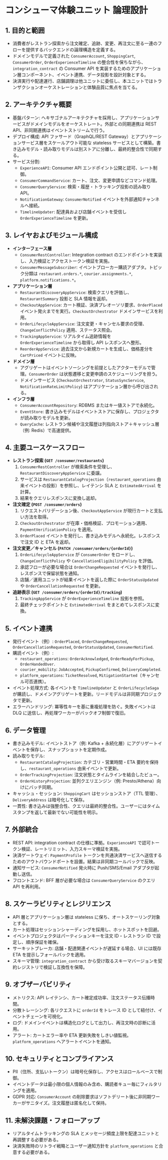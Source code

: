 # コンシューマ体験ユニット 論理設計

## 1. 目的と範囲
- 消費者がレストラン探索から注文確定、追跡、変更、再注文に至る一連のフローを提供するバックエンドの論理構造を定義する。
- ドメインモデルで定義された `ConsumerAccount`, `ShoppingCart`, `ConsumerOrder`, `OrderExperienceTimeline` の整合性を保ちながら、`integration_contract` の Consumer API を実装するためのアプリケーション層コンポーネント、イベント連携、データ投影を設計対象とする。
- 決済実行や配達運行、店舗調理は他ユニットに委任し、本ユニットではトランザクションオーケストレーションと体験品質に焦点を当てる。

## 2. アーキテクチャ概要
- 基盤パターン: ヘキサゴナルアーキテクチャを採用し、アプリケーションサービスがドメインモデルをオーケストレート。外部との同期連携は REST API、非同期連携はイベントストリームで行う。
- デプロイ構成: API ファサード（GraphQL/REST Gateway）とアプリケーションサービス層をスケールアウト可能な stateless サービスとして構築。書き込みモデル・読み取りモデルは別ストアに分離し、最終的整合性で同期する。
- サービス分割:
  - `ExperienceAPI`: Consumer API エンドポイント公開と認可、レート制御。
  - `ConsumerCommandService`: カート、注文、変更申請などコマンド処理。
  - `ConsumerQueryService`: 検索・履歴・トラッキング投影の読み取り API。
  - `NotificationGateway`: `ConsumerNotified` イベントを外部通知チャンネルへ接続。
  - `TimelineUpdater`: 配達員および店舗イベントを受信し `OrderExperienceTimeline` を更新。

## 3. レイヤおよびモジュール構成
- **インターフェース層**
  - `ConsumerRestController`: Integration contract のエンドポイントを実装し、入力検証とアクセストークン検証を実施。
  - `ConsumerMessageSubscriber`: イベントブローカー購読アダプタ。トピック分類は `restaurant.orders.*`, `courier.assignments.*`, `platform.notifications.*`。
- **アプリケーション層**
  - `RestaurantDiscoveryAppService`: 検索クエリを評価し、`RestaurantSummary` 投影と SLA 情報を返却。
  - `CheckoutAppService`: カート検証、決済プレオーソリ要求、`OrderPlaced` イベント発火までを実行。`CheckoutOrchestrator` ドメインサービスを利用。
  - `OrderLifecycleAppService`: 注文変更・キャンセル要求の受理、`ChangeConflictPolicy` 適用、ステータス照会。
  - `TrackingAppService`: リアルタイム追跡情報を `OrderExperienceTimeline` から取得し API レスポンスへ整形。
  - `ReorderAppService`: 過去注文から新規カートを生成し、価格差分を `CartPriced` イベントに反映。
- **ドメイン層**
  - アグリゲートはイベントソーシングを前提としたアクターモデルで管理。`ConsumerOrder` は状態遷移と変更申請のスケジューリングを担う。
  - ドメインサービス (`CheckoutOrchestrator`, `StatusSyncService`, `NotificationRateLimitPolicy`) はアプリケーション層から呼び出される。
- **インフラ層**
  - `ConsumerAccountRepository`: RDBMS またはキー値ストアで永続化。
  - `EventStore`: 書き込みモデルはイベントストアに保存し、プロジェクタが読み取りモデルを更新。
  - `QueryCache`: レストラン候補や注文履歴は列指向ストア＋キャッシュ層（例: Redis）で高速提供。

## 4. 主要ユースケースフロー
- **レストラン探索 (`GET /consumer/restaurants`)**
  1. `ConsumerRestController` が検索条件を受理し、`RestaurantDiscoveryAppService` に委譲。
  2. サービスは `RestaurantCatalogProjection`（`restaurant_operations` 由来イベントの投影）を参照し、レイテンシ SLA と `EstimatedArrival` を計算。
  3. 結果をクエリレスポンスに変換し返却。
- **注文確定 (`POST /consumer/orders`)**
  1. リクエストバリデーション後、`CheckoutAppService` が現行カートと支払い方法を取得。
  2. `CheckoutOrchestrator` が在庫・価格検証、プロモーション適用、`PaymentVerificationPolicy` を適用。
  3. `OrderPlaced` イベントを発行し、書き込みモデルへ永続化。レスポンスで注文 ID と ETA を返却。
- **注文変更／キャンセル (`PATCH /consumer/orders/{orderId}`)**
  1. `OrderLifecycleAppService` が `ConsumerOrder` をロードし、`ChangeConflictPolicy` や `CancellationEligibilityPolicy` を評価。
  2. 承認フローが必要な場合は `OrderChangeRequested` イベントを発行し、レスポンスで保留状態を通知。
  3. 店舗／運用ユニットが結果イベントを返した際に `OrderStatusUpdated` や `OrderCancellationRequested` を更新。
- **追跡表示 (`GET /consumer/orders/{orderId}/tracking`)**
  1. `TrackingAppService` が `OrderExperienceTimeline` 投影を参照。
  2. 最終チェックポイントと `EstimatedArrival` をまとめてレスポンスに変換。

## 5. イベント連携
- 発行イベント（例）: `OrderPlaced`, `OrderChangeRequested`, `OrderCancellationRequested`, `OrderStatusUpdated`, `ConsumerNotified`.
- 購読イベント（例）:
  - `restaurant_operations`: `OrderAcknowledged`, `OrderReadyForPickup`, `OrderHandedOver`.
  - `courier_mobility`: `JobAccepted`, `PickupConfirmed`, `DeliveryCompleted`.
  - `platform_operations`: `TicketResolved`, `MitigationStarted`（キャンセル可否連携）。
- イベント処理方式: 各イベントを `TimelineUpdater` と `OrderLifecycleSaga` が購読し、ドメインアグリゲートを更新。リードモデルは非同期プロジェクタで更新。
- エラーハンドリング: 冪等性キーを基に重複処理を防ぐ。失敗イベントは DLQ に送信し、再処理ワーカーがバックオフ制御で復旧。

## 6. データ管理
- 書き込みモデル: イベントストア（例: Kafka + 永続化層）にアグリゲートイベントを保存し、スナップショットを定期作成。
- 読み取りモデル:
  - `RestaurantCatalogProjection`: カテゴリ・営業時間・ETA 要約を保持し、`restaurant_operations` 由来イベントで更新。
  - `OrderTrackingProjection`: 注文状態とタイムラインを結合したビュー。
  - `OrderHistoryProjection`: 並列クエリエンジン（例: Presto/Athena）向けにバッチ同期。
- キャッシュ・セッション: `ShoppingCart` はセッションストア（TTL 管理）、`DeliveryAddress` は暗号化して保存。
- 一貫性: 書き込みは強整合性、クエリは最終的整合性。ユーザーにはタイムスタンプを返して最新でない可能性を明示。

## 7. 外部統合
- REST API: integration contract の仕様に準拠。`ExperienceAPI` で認可トークン検証、レートリミット、入力スキーマ検証を実施。
- 決済ゲートウェイ: `PaymentProfile` トークンを共通決済サービスへ送信するためのアウトバウンドポートを設置。結果は非同期コールバックで反映。
- 通知サービス: `ConsumerNotified` 発火時に Push/SMS/Email アダプタが起動し送信。
- フロントエンド: BFF 層が必要な場合は `ConsumerQueryService` のクエリ API を再利用。

## 8. スケーラビリティとレジリエンス
- API 層とアプリケーション層は stateless に保ち、オートスケーリング対象とする。
- カート処理はセッションシャーディングを採用し、ホットスポットを回避。
- イベントプロジェクタはパーティションキーを注文 ID・レストラン ID で設定し、順序保証を確保。
- サーキットブレーカ: 店舗・配達関連イベントが遅延する場合、UI には既存 ETA を提示しフォールバックを適用。
- スキーマ管理: `integration_contract` から受け取るスキーマバージョンを契約レジストリで検証し互換性を保障。

## 9. オブザーバビリティ
- メトリクス: API レイテンシ、カート確定成功率、注文ステータス伝播時間。
- 分散トレーシング: 各リクエストに `orderId` をトレース ID として紐付け、イベントチェーンを可視化。
- ログ: ドメインイベントは構造化ログとして出力し、再注文時の診断に活用。
- アラート: カートエラー率や ETA 更新失敗をしきい値監視。`platform_operations` へアラートイベントを通知。

## 10. セキュリティとコンプライアンス
- PII（住所、支払いトークン）は暗号化保存し、アクセスはロールベースで制御。
- イベントデータは最小限の個人情報のみ含め、購読者キュー毎にフィルタリングを適用。
- GDPR 対応: `ConsumerAccount` の削除要求はソフトデリート後に非同期ワーカーがサニタイズ。注文履歴は匿名化して保持。

## 11. 未解決課題・フォローアップ
- リアルタイムトラッキングの SLA とメッセージ頻度上限を配達ユニットと再調整する必要がある。
- 決済失敗時のリトライ戦略とユーザー通知方針を `platform_operations` と合意する必要がある。
